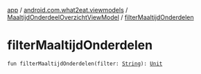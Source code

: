 [app](../../index.md) / [android.com.what2eat.viewmodels](../index.md) / [MaaltijdOnderdeelOverzichtViewModel](index.md) / [filterMaaltijdOnderdelen](./filter-maaltijd-onderdelen.md)

# filterMaaltijdOnderdelen

`fun filterMaaltijdOnderdelen(filter: `[`String`](https://kotlinlang.org/api/latest/jvm/stdlib/kotlin/-string/index.html)`): `[`Unit`](https://kotlinlang.org/api/latest/jvm/stdlib/kotlin/-unit/index.html)